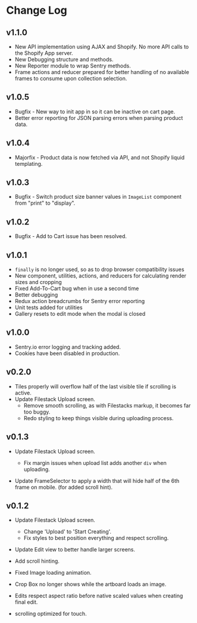 # Change Log

## v1.1.0

- New API implementation using AJAX and Shopify. No more API calls to the Shopify App server.
- New Debugging structure and methods.
- New Reporter module to wrap Sentry methods.
- Frame actions and reducer prepared for better handling of no available frames to consume upon collection selection.

## v1.0.5

- Bugfix - New way to init app in so it can be inactive on cart page.
- Better error reporting for JSON parsing errors when parsing product data.

## v1.0.4

- Majorfix - Product data is now fetched via API, and not Shopify liquid templating.

## v1.0.3

- Bugfix - Switch product size banner values in `ImageList` component from "print" to "display".

## v1.0.2

- Bugfix - Add to Cart issue has been resolved.

## v1.0.1

- `finally` is no longer used, so as to drop browser compatibility issues
- New component, utilities, actions, and reducers for calculating render sizes and cropping
- Fixed Add-To-Cart bug when in use a second time
- Better debugging
- Redux action breadcrumbs for Sentry error reporting
- Unit tests added for utilities
- Gallery resets to edit mode when the modal is closed

## v1.0.0

- Sentry.io error logging and tracking added.
- Cookies have been disabled in production.

## v0.2.0

- Tiles properly will overflow half of the last visible tile if scrolling is active.
- Update Filestack Upload screen.
  - Remove smooth scrolling, as with Filestacks markup, it becomes far too buggy.
  - Redo styling to keep things visible during uploading process.

## v0.1.3

- Update Filestack Upload screen.

  - Fix margin issues when upload list adds another `div` when uploading.

- Update FrameSelector to apply a width that will hide half of the 6th frame on mobile. (for added scroll hint).

## v0.1.2

- Update Filestack Upload screen.

  - Change 'Upload' to 'Start Creating'.
  - Fix styles to best position everything and respect scrolling.

- Update Edit view to better handle larger screens.
- Add scroll hinting.
- Fixed Image loading animation.
- Crop Box no longer shows while the artboard loads an image.
- Edits respect aspect ratio before native scaled values when creating final edit.
- scrolling optimized for touch.

